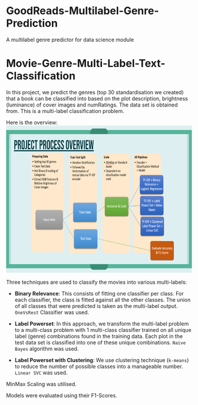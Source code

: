 # GoodReads-Multilabel-Genre-Prediction
A multilabel genre predictor for data science module
# Movie-Genre-Multi-Label-Text-Classification

In this project, we predict the genres (top 30 standardisation we created) that a book can be classified into based on the plot description, brightness (luminance) of cover images and numRatings. The data set is obtained from. This is a multi-label classification problem. 

Here is the overview:
<img height=400 src="./images/overview.png"/>

Three techniques are used to classify the movies into various multi-labels:
* **Binary Relevance**: This consists of fitting one classifier per class. For each classifier, the class is fitted against all the other classes. The union of all classes that were predicted is taken as the multi-label output. `OneVsRest` Classifier was used.

* **Label Powerset**: In this approach, we transform the multi-label problem to a multi-class problem with 1 multi-class classifier trained on all unique label (genre) combinations found in the training data. Each plot in the test data set is classified into one of these unique combinations. `Naive Bayes` algorithm was used.

* **Label Powerset with Clustering**: We use clustering technique (`k-means`) to reduce the number of possible classes into a manageable number. `Linear SVC` was used.

MinMax Scaling was utilised.

Models were evaluated using their F1-Scores.
